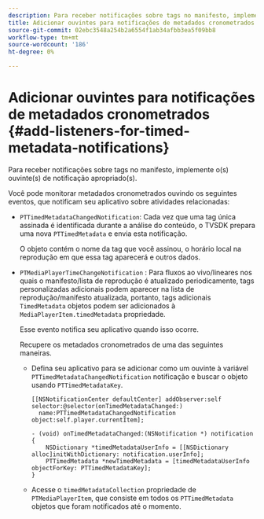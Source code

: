 ```yaml
---
description: Para receber notificações sobre tags no manifesto, implemente o(s) ouvinte(s) de notificação apropriado(s).
title: Adicionar ouvintes para notificações de metadados cronometrados
source-git-commit: 02ebc3548a254b2a6554f1ab34afbb3ea5f09bb8
workflow-type: tm+mt
source-wordcount: '186'
ht-degree: 0%

---
```


# Adicionar ouvintes para notificações de metadados cronometrados {#add-listeners-for-timed-metadata-notifications}

Para receber notificações sobre tags no manifesto, implemente o(s) ouvinte(s) de notificação apropriado(s).

Você pode monitorar metadados cronometrados ouvindo os seguintes eventos, que notificam seu aplicativo sobre atividades relacionadas:

* `PTTimedMetadataChangedNotification`: Cada vez que uma tag única assinada é identificada durante a análise do conteúdo, o TVSDK prepara uma nova `PTTimedMetadata` e envia esta notificação.

  O objeto contém o nome da tag que você assinou, o horário local na reprodução em que essa tag aparecerá e outros dados.

* `PTMediaPlayerTimeChangeNotification` : Para fluxos ao vivo/lineares nos quais o manifesto/lista de reprodução é atualizado periodicamente, tags personalizadas adicionais podem aparecer na lista de reprodução/manifesto atualizada, portanto, tags adicionais `TimedMetadata` objetos podem ser adicionados à `MediaPlayerItem.timedMetadata` propriedade.

  Esse evento notifica seu aplicativo quando isso ocorre.

  Recupere os metadados cronometrados de uma das seguintes maneiras.

   * Defina seu aplicativo para se adicionar como um ouvinte à variável `PTTimedMetadataChangedNotification` notificação e buscar o objeto usando `PTTimedMetadataKey`.

     ```
     [[NSNotificationCenter defaultCenter] addObserver:self selector:@selector(onTimedMetadataChanged:)  
       name:PTTimedMetadataChangedNotification object:self.player.currentItem]; 
     
     - (void) onTimedMetadataChanged:(NSNotification *) notification { 
         NSDictionary *timedMetadataUserInfo = [[NSDictionary alloc]initWithDictionary: notification.userInfo]; 
         PTTimedMetadata *newTimedMetadata = [timedMetadataUserInfo objectForKey: PTTimedMetadataKey]; 
     }
     ```

   * Acesse o `timedMetadataCollection` propriedade de `PTMediaPlayerItem`, que consiste em todos os `PTTimedMetadata` objetos que foram notificados até o momento.
